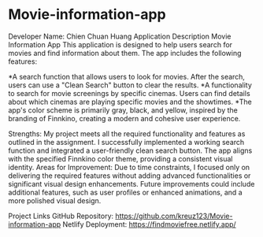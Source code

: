# Movie-information-app

Developer Name: Chien Chuan Huang
Application Description
Movie Information App
This application is designed to help users search for movies and find information about them. The app includes the following features:

*A search function that allows users to look for movies. After the search, users can use a "Clean Search" button to clear the results.
*A functionality to search for movie screenings by specific cinemas. Users can find details about which cinemas are playing specific movies and the showtimes.
*The app's color scheme is primarily gray, black, and yellow, inspired by the branding of Finnkino, creating a modern and cohesive user experience.

Strengths:
My project meets all the required functionality and features as outlined in the assignment.
I successfully implemented a working search function and integrated a user-friendly clean search button.
The app aligns with the specified Finnkino color theme, providing a consistent visual identity.
Areas for Improvement:
Due to time constraints, I focused only on delivering the required features without adding advanced functionalities or significant visual design enhancements.
Future improvements could include additional features, such as user profiles or enhanced animations, and a more polished visual design.

Project Links
GitHub Repository: https://github.com/kreuz123/Movie-information-app
Netlify Deployment: https://findmoviefree.netlify.app/
